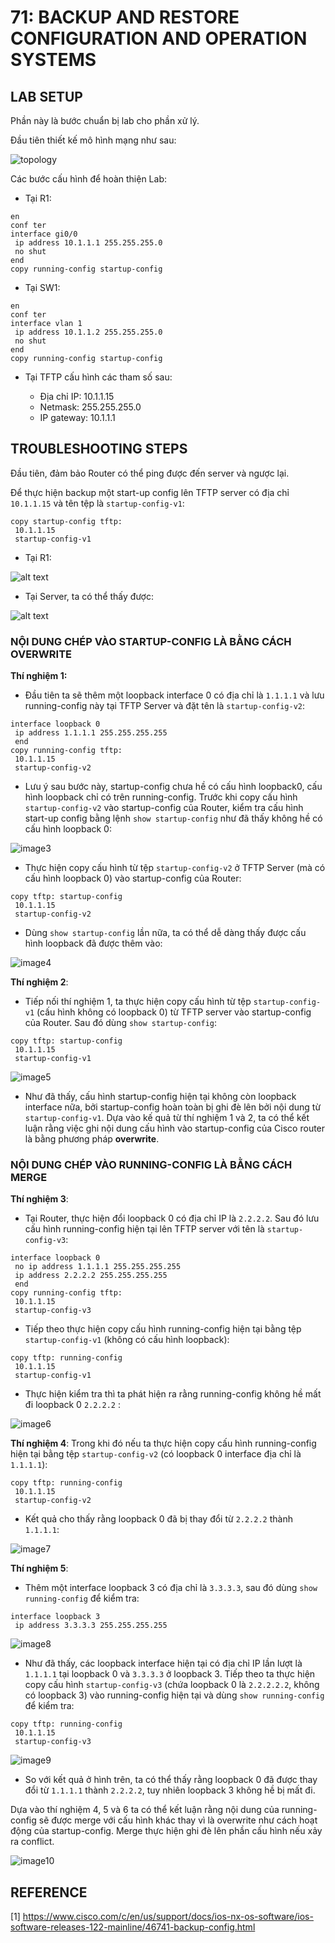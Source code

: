 # 71: BACKUP AND RESTORE CONFIGURATION AND OPERATION SYSTEMS

## LAB SETUP

Phần này là bước chuẩn bị lab cho phần xử lý.

Đầu tiên thiết kế mô hình mạng như sau:

![topology](./img/topology.png)

Các bước cấu hình để hoàn thiện Lab:

- Tại R1:

```
en
conf ter
interface gi0/0
 ip address 10.1.1.1 255.255.255.0
 no shut
end
copy running-config startup-config
```

- Tại SW1:

```
en
conf ter
interface vlan 1
 ip address 10.1.1.2 255.255.255.0
 no shut
end
copy running-config startup-config
```

- Tại TFTP cấu hình các tham số sau:
    
    - Địa chỉ IP: 10.1.1.15
    - Netmask: 255.255.255.0
    - IP gateway: 10.1.1.1

## TROUBLESHOOTING STEPS

Đầu tiên, đảm bảo Router có thể ping được đến server và ngược lại.

Để thực hiện backup một start-up config lên TFTP server có địa chỉ `10.1.1.15` và tên tệp là `startup-config-v1`:

```
copy startup-config tftp:
 10.1.1.15
 startup-config-v1
```

- Tại R1:

![alt text](./img/image1.png)

- Tại Server, ta có thể thấy được:

![alt text](./img/image2.png)

### NỘI DUNG CHÉP VÀO STARTUP-CONFIG LÀ BẰNG CÁCH OVERWRITE

**Thí nghiệm 1:**

- Đầu tiên ta sẽ thêm một loopback interface 0 có địa chỉ là `1.1.1.1` và lưu running-config này tại TFTP Server và đặt tên là `startup-config-v2`:

```
interface loopback 0
 ip address 1.1.1.1 255.255.255.255
 end
copy running-config tftp:
 10.1.1.15
 startup-config-v2
```

- Lưu ý sau bước này, startup-config chưa hề có cấu hình loopback0, cấu hình loopback chỉ có trên running-config. Trước khi copy cấu hình `startup-config-v2` vào startup-config của Router, kiểm tra cấu hình start-up config bằng lệnh `show startup-config` như đã thấy không hề có cấu hình loopback 0:

![image3](./img/image3.png)

- Thực hiện copy cấu hình từ tệp `startup-config-v2` ở TFTP Server (mà có cấu hình loopback 0) vào startup-config của Router:

```
copy tftp: startup-config
 10.1.1.15
 startup-config-v2

```

- Dùng `show startup-config` lần nữa, ta có thể dễ dàng thấy được cấu hình loopback đã được thêm vào:

![image4](./img/image4.png)

**Thí nghiệm 2**: 

- Tiếp nối thí nghiệm 1, ta thực hiện copy cấu hình từ tệp `startup-config-v1` (cấu hình không có loopback 0) từ TFTP server vào startup-config của Router. Sau đó dùng `show startup-config`:

```
copy tftp: startup-config
 10.1.1.15
 startup-config-v1
```

![image5](./img/image5.png)

- Như đã thấy, cấu hình startup-config hiện tại không còn loopback interface nữa, bởi startup-config hoàn toàn bị ghi đè lên bởi nội dung từ `startup-config-v1`. Dựa vào kế quả từ thí nghiệm 1 và 2, ta có thể kết luận rằng việc ghi nội dung cấu hình vào startup-config của Cisco router là bằng phương pháp **overwrite**.

### NỘI DUNG CHÉP VÀO RUNNING-CONFIG LÀ BẰNG CÁCH MERGE

**Thí nghiệm 3**:

- Tại Router, thực hiện đổi loopback 0 có địa chỉ IP là `2.2.2.2`. Sau đó lưu cấu hình running-config hiện tại lên TFTP server với tên là `startup-config-v3`:

```
interface loopback 0
 no ip address 1.1.1.1 255.255.255.255
 ip address 2.2.2.2 255.255.255.255
 end
copy running-config tftp:
 10.1.1.15
 startup-config-v3
```

- Tiếp theo thực hiện copy cấu hình running-config hiện tại bằng tệp `startup-config-v1` (không có cấu hình loopback):

```
copy tftp: running-config
 10.1.1.15
 startup-config-v1
```

- Thực hiện kiểm tra thì ta phát hiện ra rằng running-config không hề mất đi loopback 0 `2.2.2.2` :

![image6](./img/image6.png)

**Thí nghiệm 4**: Trong khi đó nếu ta thực hiện copy cấu hình running-config hiện tại bằng tệp `startup-config-v2` (có loopback 0 interface địa chỉ là `1.1.1.1`):

```
copy tftp: running-config
 10.1.1.15
 startup-config-v2
```

- Kết quả cho thấy rằng loopback 0 đã bị thay đổi từ `2.2.2.2` thành `1.1.1.1`:

![image7](./img/image7.png)

**Thí nghiệm 5**:

- Thêm một interface loopback 3 có địa chỉ là `3.3.3.3`, sau đó dùng `show running-config` để kiểm tra:

```
interface loopback 3
 ip address 3.3.3.3 255.255.255.255
```

![image8](./img/image8.png)

- Như đã thấy, các loopback interface hiện tại có địa chỉ IP lần lượt là `1.1.1.1` tại loopback 0 và `3.3.3.3` ở loopback 3. Tiếp theo ta thực hiện copy cấu hình `startup-config-v3` (chứa loopback 0 là `2.2.2.2.2`, không có loopback 3) vào running-config hiện tại và dùng `show running-config` để kiểm tra:

```
copy tftp: running-config
 10.1.1.15
 startup-config-v3
```

![image9](./img/image9.png)

- So với kết quả ở hình trên, ta có thể thấy rằng loopback 0 đã được thay đổi từ `1.1.1.1` thành `2.2.2.2`, tuy nhiên loopback 3 không hề bị mất đi.

Dựa vào thí nghiệm 4, 5 và 6 ta có thể kết luận rằng nội dung của running-config sẽ được merge với cấu hình khác thay vì là overwrite như cách hoạt động của startup-config. Merge thực hiện ghi đè lên phần cấu hình nếu xảy ra conflict.

![image10](./img/image10.png)

## REFERENCE

[1] <https://www.cisco.com/c/en/us/support/docs/ios-nx-os-software/ios-software-releases-122-mainline/46741-backup-config.html>